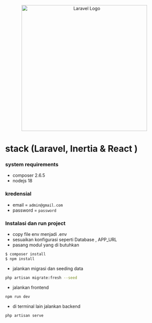 <p align="center"><a href="https://laravel.com" target="_blank"><img src="https://raw.githubusercontent.com/laravel/art/master/logo-lockup/5%20SVG/2%20CMYK/1%20Full%20Color/laravel-logolockup-cmyk-red.svg" width="400" alt="Laravel Logo"></a></p>


# stack (Laravel, Inertia & React )

### system requirements

- composer 2.6.5
- nodejs 18


### kredensial 

- email = ``` admin@gmail.com ```
- password = ``` password ```

### Instalasi dan run project

- copy file env menjadi .env
- sesuaikan konfigurasi seperti Database , APP_URL
- pasang modul yang di butuhkan
```sh
$ composer install
$ npm install
```
- jalankan migrasi dan seeding data
```sh
php artisan migrate:fresh --seed
```

- jalankan frontend
```sh
npm run dev
```
- di terminal lain jalankan backend
```sh
php artisan serve
```
